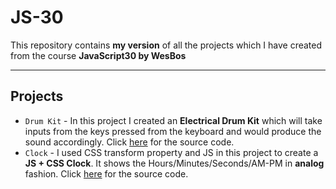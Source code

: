 # JS-30

This repository contains **my version** of all the projects which I have created from the course **JavaScript30 by WesBos**

*****************************************************
## Projects
- `Drum Kit` - In this project I created an **Electrical Drum Kit** which will take inputs from the keys pressed from the keyboard and would produce the sound accordingly. Click [here](https://github.com/Thisisakr47/JS-30/tree/main/1.%20Drum%20Kit) for the source code. 
- `Clock` - I used CSS transform property and JS in this project to create a **JS + CSS Clock**. It shows the Hours/Minutes/Seconds/AM-PM in **analog** fashion. Click [here](https://github.com/Thisisakr47/JS-30/tree/main/2.%20Clock) for the source code.






